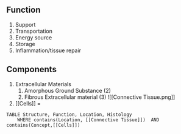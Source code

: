 ## Function
1. Support
1. Transportation
1. Energy source
1. Storage
1. Inflammation/tissue repair

## Components
1. Extracellular Materials
	1. Amorphous Ground Substance (2)
	2. Fibrous Extracellular material (3)
		![[Connective Tissue.png]]
2. [[Cells]] =


``` dataview
TABLE Structure, Function, Location, Histology
	WHERE contains(Location, [[Connective Tissue]])  AND contains(Concept,[[Cells]])
```